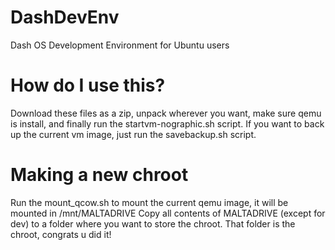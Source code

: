 # DashDevEnv
Dash OS Development Environment for Ubuntu users

# How do I use this?
Download these files as a zip, unpack wherever you want, make sure qemu is install, and finally run the startvm-nographic.sh script.
If you want to back up the current vm image, just run the savebackup.sh script.

# Making a new chroot
Run the mount_qcow.sh to mount the current qemu image, it will be mounted in /mnt/MALTADRIVE
Copy all contents of MALTADRIVE (except for dev) to a folder where you want to store the chroot.
That folder is the chroot, congrats u did it!
